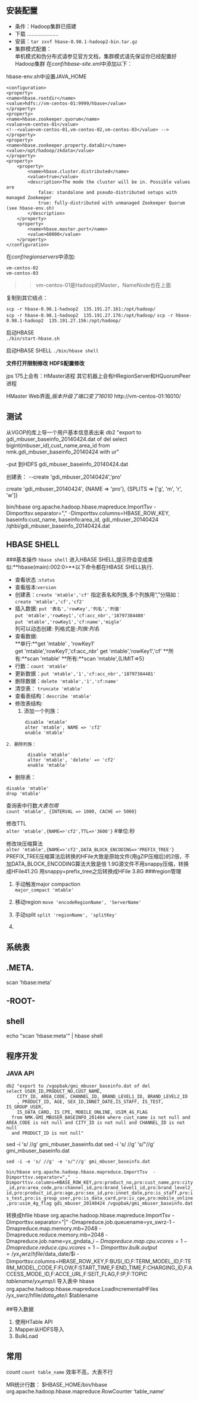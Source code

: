 ## 安装配置
* 条件：Hadoop集群已搭建
* 下载  .....................
* 安装：` tar zxvf hbase-0.98.1-hadoop2-bin.tar.gz `  
* 集群模式配置：  
    单机模式和伪分布式请参见官方文档，集群模式请先保证你已经配置好Hadoop集群
    在*conf/hbase-site.xml*中添加以下：

hbase-env.sh中设置JAVA_HOME

``` 
<configuration>
<property>
<name>hbase.rootdir</name>
<value>hdfs://vm-centos-01:9999/hbase</value>
</property>
<property>  
<name>hbase.zookeeper.quorum</name>  
<value>vm-centos-01</value>  
<!--<value>vm-centos-01,vm-centos-02,vm-centos-03</value> -->
</property>
<property>  
<name>hbase.zookeeper.property.dataDir</name>  
<value>/opt/hadoop/zkdata</value>  
</property> 
<property> 
    <property>
        <name>hbase.cluster.distributed</name>
        <value>true</value>
        <description>The mode the cluster will be in. Possible values are
            false: standalone and pseudo-distributed setups with managed Zookeeper
            true: fully-distributed with unmanaged Zookeeper Quorum (see hbase-env.sh)
        </description>
    </property>
    <property>
        <name>hbase.master.port</name>
        <value>60000</value>
    </property>
</configuration>

```
在*conf/regionservers*中添加:  

``` 
vm-centos-02
vm-centos-03
```

>>vm-centos-01是Hadoop的Master，NameNode也在上面    

复制到其它结点：  

`scp -r hbase-0.98.1-hadoop2  135.191.27.161:/opt/hadoop/`  
`scp -r hbase-0.98.1-hadoop2  135.191.27.176:/opt/hadoop/`
`scp -r hbase-0.98.1-hadoop2  135.191.27.156:/opt/hadoop/`    

启动HBASE  
`./bin/start-hbase.sh`   

启动HBASE SHELL
`./bin/hbase shell`  


**文件打开限制修改**
**HDFS配置修改**

jps
175上会有：HMaster进程
其它机器上会有HRegionServer和HQuorumPeer进程


HMaster Web界面,*版本升级了端口变了16010*
http://vm-centos-01:16010/

## 测试

从VGOP的库上导一个用户基本信息表出来
db2 "export to gdi_mbuser_baseinfo_20140424.dat of del select bigint(mbuser_id),cust_name,area_id from nmk.gdi_mbuser_baseinfo_20140424 with ur"

-put 到HDFS
gdi_mbuser_baseinfo_20140424.dat

创建表：
--create 'gdi_mbuser_20140424','pro'

create 'gdi_mbuser_20140424', {NAME => 'pro'},   {SPLITS => ['g', 'm', 'r', 'w']} 


bin/hbase org.apache.hadoop.hbase.mapreduce.ImportTsv -Dimporttsv.separator="," -Dimporttsv.columns=HBASE_ROW_KEY, baseinfo:cust_name, baseinfo:area_id, gdi_mbuser_20140424 /qhbi/gdi_mbuser_baseinfo_20140424.dat



## HBASE SHELL 
###基本操作
`hbase shell` 进入HBASE SHELL,提示符会变成类似:**hbase(main):002:0>**以下命令都在HBASE SHELL执行. 

* 查看状态 :`status`  
* 查看版本:`version`  
* 创建表：`create 'mtable','cf'`  指定表名和列族,多个列族用“,”分隔如：`create 'mtable','cf','cf2'`  
* 插入数据: `put '表名','rowKey','列名','列值'`  
    `put 'mtable','rowKey1','cf:acc_nbr','18797384480'`      
    `put 'mtable','rowKey1','cf:name','migle'`      
列可以动态创建:  列格式是:_列族:列名_  
* 查看数据:  
    **单行:**get 'mtable' , 'rowKey1'  
     get 'mtable','rowKey1','cf:acc_nbr'
     get 'mtable','rowKey1','cf'
    **所有:**scan 'mtable' 
    **所有:**scan 'mtable',{LIMIT=>5}   
* 行数：`count 'mtable'`  
* 更新数据：`put 'mtable','1','cf:acc_nbr','18797384481'`
* 删除数据：`delete 'mtable','1','cf:name'`  
* 清空表： `truncate 'mtable'`  
* 查看表结构：`describe 'mtable'`  
* 修改表结构: 
    1. 添加一个列族：
```     
       disable 'mtable'  
       alter 'mtable', NAME => 'cf2'  
       enable 'mtable'
``` 
    2. 删除列族： 
```
        disable 'mtable'   
        alter 'mtable', 'delete' => 'cf2'  
        enable 'mtable'   
```
* 删除表：
```
disable 'mtable'
drop 'mtable'
```
查询表中行数*大表勿用*  
`count 'mtable', {INTERVAL => 1000, CACHE => 5000}`  

修改TTL    
 `alter 'mtable',{NAME=>'cf2',TTL=>'3600'}`    #单位:秒

修改块压缩算法  
 `alter 'mtable',{NAME=>'cf2',DATA_BLOCK_ENCODING=>'PREFIX_TREE'}` 
 PREFIX_TREE压缩算法后转换的HFile大致是原始文件(用gZIP压缩后)的2倍，不加DATA_BLOCK_ENCODING算法大致是倍
1.9G源文件不用snappy压缩，转换成HFile41.2G
用snappy+prefix_tree之后转换成HFile 3.8G
###region管理  

1. 手动触发major compaction  
  `major_compact 'mtable'`  

2. 移动region 
  `move 'encodeRegionName', 'ServerName'`  

3. 手动split
  `split 'regionName', 'splitKey'`  

4. 


## 系统表
## .META.
  scan 'hbase:meta'

## -ROOT-


## shell
echo "scan 'hbase:meta'" | hbase shell

## 程序开发
### JAVA API




```
db2 "export to /vgopbak/gmi_mbuser_baseinfo.dat of del 
select USER_ID,PRODUCT_NO,CUST_NAME,
    CITY_ID, AREA_CODE, CHANNEL_ID, BRAND_LEVEL1_ID, BRAND_LEVEL2_ID
    , PRODUCT_ID, AGE, SEX_ID,INNET_DATE,IS_STAFF, IS_TEST, IS_GROUP_USER, 
    IS_DATA_CARD, IS_CPE, MOBILE_ONLINE, USIM_4G_FLAG
  from NMK.GMI_MBUSER_BASEINFO_201404 where cust_name is not null and AREA_CODE is not null and CITY_ID is not null and CHANNEL_ID is not null
  and PRODUCT_ID is not null"
```


sed -i 's/ //g' gmi_mbuser_baseinfo.dat
sed -i 's/ //g' 's/"//g' gmi_mbuser_baseinfo.dat

`sed -i -e 's/ //g' -e 's/"//g' gmi_mbuser_baseinfo.dat`    
    

`bin/hbase org.apache.hadoop.hbase.mapreduce.ImportTsv  -Dimporttsv.separator=","  -Dimporttsv.columns=HBASE_ROW_KEY,pro:product_no,pro:cust_name,pro:city_id,pro:area_code,pro:channel_id,pro:brand_level1_id,pro:brand_level2_id,pro:product_id,pro:age,pro:sex_id,pro:innet_date,pro:is_staff,pro:is_test,pro:is_group_user,pro:is_data_card,pro:is_cpe,pro:mobile_online,pro:usim_4g_flag gdi_mbuser_20140424 /vgopbak/gmi_mbuser_baseinfo.dat  `   

转换成hfile
hbase org.apache.hadoop.hbase.mapreduce.ImportTsv -Dimporttsv.separator="|" -Dmapreduce.job.queuename=yx_swrz-1 -Dmapreduce.map.memory.mb=2048 -Dmapreduce.reduce.memory.mb=2048 -Dmapreduce.job.name=yx_gndata_$i -Dmapreduce.map.cpu.vcores=1 -Dmapreduce.reduce.cpu.vcores=1  -Dimporttsv.bulk.output=/yx_swrz/hfile/$data_date/$i -Dimporttsv.columns=HBASE_ROW_KEY,F:BUSI_ID,F:TERM_MODEL_ID,F:TERM_MODEL_CODE,F:FLOW,F:START_TIME,F:END_TIME,F:CHARGING_ID,F:ACCESS_MODE_ID,F:ACCE_URL,F:SEIT_FLAG,F:IP,F:TOPIC $tablename /yx_temp/$i
导入表中
hbase org.apache.hadoop.hbase.mapreduce.LoadIncrementalHFiles /yx_swrz/hfile/$data_date/$i $tablename

##导入数据
1. 使用HTable API
2. Mapper从HDFS导入
3. BulkLoad





## 常用

count
  `count table_name`  效率不高，大表不行

MR统计行数：
  $HBASE_HOME/bin/hbase   org.apache.hadoop.hbase.mapreduce.RowCounter ‘table_name’  